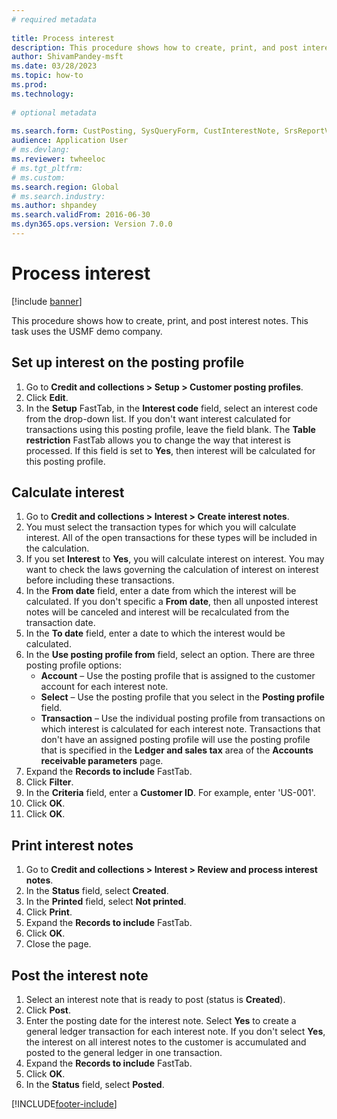 ```yaml
--- 
# required metadata 
 
title: Process interest
description: This procedure shows how to create, print, and post interest notes. 
author: ShivamPandey-msft
ms.date: 03/28/2023
ms.topic: how-to 
ms.prod:  
ms.technology:  
 
# optional metadata 
 
ms.search.form: CustPosting, SysQueryForm, CustInterestNote, SrsReportViewerForm   
audience: Application User 
# ms.devlang:  
ms.reviewer: twheeloc
# ms.tgt_pltfrm:  
# ms.custom:  
ms.search.region: Global
# ms.search.industry: 
ms.author: shpandey
ms.search.validFrom: 2016-06-30 
ms.dyn365.ops.version: Version 7.0.0 
---
```

# Process interest

[!include [banner](../../includes/banner.md)]

This procedure shows how to create, print, and post interest notes. This task uses the USMF demo company.


## Set up interest on the posting profile
1. Go to **Credit and collections > Setup > Customer posting profiles**.
2. Click **Edit**.
3. In the **Setup** FastTab, in the **Interest code** field, select an interest code from the drop-down list. If you don't want interest calculated for transactions using this posting profile, leave the field blank. The **Table restriction** FastTab allows you to change the way that interest is processed. If this field is set to **Yes**, then interest will be calculated for this posting profile.  

## Calculate interest
1. Go to **Credit and collections > Interest > Create interest notes**.
2. You must select the transaction types for which you will calculate interest. All of the open transactions for these types will be included in the calculation.  
3. If you set **Interest** to **Yes**, you will calculate interest on interest. You may want to check the laws governing the calculation of interest on interest before including these transactions.  
4. In the **From date** field, enter a date from which the interest will be calculated. If you don't specific a **From date**, then all unposted interest notes will be canceled and interest will be recalculated from the transaction date.
5. In the **To date** field, enter a date to which the interest would be calculated.
6. In the **Use posting profile from** field, select an option. There are three posting profile options:
    - **Account** – Use the posting profile that is assigned to the customer account for each interest note. 
    - **Select** – Use the posting profile that you select in the **Posting profile** field.
    - **Transaction** – Use the individual posting profile from transactions on which interest is calculated for each interest note. Transactions that don't have an assigned posting profile will use the posting profile that is specified in the **Ledger and sales tax** area of the **Accounts receivable parameters** page.  
7. Expand the **Records to include** FastTab.
8. Click **Filter**.
9. In the **Criteria** field, enter a **Customer ID**. For example, enter 'US-001'.
6. Click **OK**.
7. Click **OK**.

## Print interest notes
1. Go to **Credit and collections > Interest > Review and process interest notes**.
2. In the **Status** field, select **Created**.
3. In the **Printed** field, select **Not printed**.
4. Click **Print**.
5. Expand the **Records to include** FastTab.
6. Click **OK**.
7. Close the page.

## Post the interest note
1. Select an interest note that is ready to post (status is **Created**).
2. Click **Post**.
3. Enter the posting date for the interest note. Select **Yes** to create a general ledger transaction for each interest note. If you don't select **Yes**, the interest on all interest notes to the customer is accumulated and posted to the general ledger in one transaction.  
4. Expand the **Records to include** FastTab.
5. Click **OK**.
6. In the **Status** field, select **Posted**.



[!INCLUDE[footer-include](../../../includes/footer-banner.md)]
